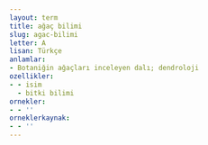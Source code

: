```yaml
---
layout: term
title: ağaç bilimi
slug: agac-bilimi
letter: A
lisan: Türkçe
anlamlar:
- Botaniğin ağaçları inceleyen dalı; dendroloji
ozellikler:
- - isim
  - bitki bilimi
ornekler:
- - ''
orneklerkaynak:
- - ''
---
```

